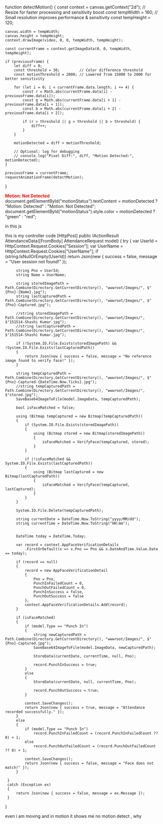 function detectMotion() {
    const context = canvas.getContext("2d");
    // Resize for faster processing and sensitivity boost
    const tempWidth = 160;  // Small resolution improves performance & sensitivity
    const tempHeight = 120;

    canvas.width = tempWidth;
    canvas.height = tempHeight;
    context.drawImage(video, 0, 0, tempWidth, tempHeight);

    const currentFrame = context.getImageData(0, 0, tempWidth, tempHeight);

    if (previousFrame) {
        let diff = 0;
        const threshold = 30;         // Color difference threshold
        const motionThreshold = 2000; // Lowered from 15000 to 2000 for better sensitivity

        for (let i = 0; i < currentFrame.data.length; i += 4) {
            const r = Math.abs(currentFrame.data[i] - previousFrame.data[i]);
            const g = Math.abs(currentFrame.data[i + 1] - previousFrame.data[i + 1]);
            const b = Math.abs(currentFrame.data[i + 2] - previousFrame.data[i + 2]);

            if (r > threshold || g > threshold || b > threshold) {
                diff++;
            }
        }

        motionDetected = diff > motionThreshold;

        // Optional: log for debugging
        // console.log("Pixel Diff:", diff, "Motion Detected:", motionDetected);
    }

    previousFrame = currentFrame;
    requestAnimationFrame(detectMotion);
}

<div id="motionStatus" style="font-weight: bold; color: red;">Motion: Not Detected</div>
document.getElementById("motionStatus").textContent = motionDetected ? "Motion: Detected" : "Motion: Not Detected";
document.getElementById("motionStatus").style.color = motionDetected ? "green" : "red";



in this js 
<script>
    const video = document.getElementById("video");
    const canvas = document.getElementById("canvas");
    const EntryTypeInput = document.getElementById("EntryType");
    const successSound = document.getElementById("successSound");
    const errorSound = document.getElementById("errorSound");

    let previousFrame = null;
    let motionDetected = false;

    // Start video stream
    navigator.mediaDevices.getUserMedia({ video: { facingMode: "user" } })
        .then(function (stream) {
            video.srcObject = stream;
            video.play();
            video.addEventListener('play', () => {
                requestAnimationFrame(detectMotion);
            });
        })
        .catch(function (error) {
            console.error("Error accessing camera: ", error);
        });

    function detectMotion() {
        const context = canvas.getContext("2d");
        canvas.width = video.videoWidth;
        canvas.height = video.videoHeight;
        context.drawImage(video, 0, 0, canvas.width, canvas.height);

        const currentFrame = context.getImageData(0, 0, canvas.width, canvas.height);

        if (previousFrame) {
            let diff = 0;
            const threshold = 30; // pixel difference threshold
            const motionThreshold = 15000; // number of differing pixels to consider as motion

            for (let i = 0; i < currentFrame.data.length; i += 4) {
                const r = Math.abs(currentFrame.data[i] - previousFrame.data[i]);
                const g = Math.abs(currentFrame.data[i + 1] - previousFrame.data[i + 1]);
                const b = Math.abs(currentFrame.data[i + 2] - previousFrame.data[i + 2]);

                if (r > threshold || g > threshold || b > threshold) {
                    diff++;
                }
            }

            motionDetected = diff > motionThreshold;
        }

        previousFrame = currentFrame;
        requestAnimationFrame(detectMotion);
    }

    function captureImageAndSubmit(entryType) {
        if (!motionDetected) {
            Swal.fire({
                title: "No Motion Detected",
                text: "Please do not use an image. Move slightly to verify liveness.",
                icon: "warning"
            });
            return;
        }

        EntryTypeInput.value = entryType;

        const context = canvas.getContext("2d");
        canvas.width = video.videoWidth;
        canvas.height = video.videoHeight;
        context.drawImage(video, 0, 0, canvas.width, canvas.height);

        const imageData = canvas.toDataURL("image/jpeg");

        Swal.fire({
            title: "Verifying Face...",
            allowOutsideClick: false,
            showConfirmButton: false,
            didOpen: () => {
                Swal.showLoading();
            }
        });

        fetch("/AS/Geo/AttendanceData", {
            method: "POST",
            headers: {
                "Content-Type": "application/json"
            },
            body: JSON.stringify({
                Type: entryType,
                ImageData: imageData
            })
        })
            .then(response => response.json())
            .then(data => {
                var now = new Date();
                var formattedDateTime = now.toLocaleString();

                if (data.success) {
                    successSound.play();
                    triggerHapticFeedback("success");

                    Swal.fire({
                        title: "Face Matched!",
                        text: "Attendance Recorded.\nDate & Time: " + formattedDateTime,
                        icon: "success",
                        timer: 3000,
                        showConfirmButton: false
                    }).then(() => {
                        location.reload();
                    });

                } else {
                    errorSound.play();
                    triggerHapticFeedback("error");

                    Swal.fire({
                        title: "Face Not Recognized.",
                        text: "Click the button again to retry.\nDate & Time: " + formattedDateTime,
                        icon: "error",
                        confirmButtonText: "Retry"
                    });
                }
            })
            .catch(error => {
                console.error("Error:", error);
                triggerHapticFeedback("error");

                Swal.fire({
                    title: "Error!",
                    text: "An error occurred while processing your request.",
                    icon: "error"
                });
            });
    }

    function triggerHapticFeedback(type) {
        if ("vibrate" in navigator) {
            if (type === "success") {
                navigator.vibrate(100);
            } else if (type === "error") {
                navigator.vibrate([200, 100, 200]);
            }
        }
    }
</script>

this is my controller code
 [HttpPost]
 public IActionResult AttendanceData([FromBody] AttendanceRequest model)
 {
     try
     {
         var UserId = HttpContext.Request.Cookies["Session"];
         var UserName = HttpContext.Request.Cookies["UserName"];
         if (string.IsNullOrEmpty(UserId))
             return Json(new { success = false, message = "User session not found!" });

         string Pno = UserId;
         string Name = UserName;

         string storedImagePath = Path.Combine(Directory.GetCurrentDirectory(), "wwwroot/Images/", $"{Pno}-{Name}.jpg");
         string lastCapturedPath = Path.Combine(Directory.GetCurrentDirectory(), "wwwroot/Images/", $"{Pno}-Captured.jpg");

         //string storedImagePath = Path.Combine(Directory.GetCurrentDirectory(), "wwwroot/Images/", $"151514-Shashi Kumar.jpg");
         //string lastCapturedPath = Path.Combine(Directory.GetCurrentDirectory(), "wwwroot/Images/", $"151514-Shashi Kumar.jpg");

         if (!System.IO.File.Exists(storedImagePath) && !System.IO.File.Exists(lastCapturedPath))
         {
             return Json(new { success = false, message = "No reference image found to verify face!" });
         }

         string tempCapturedPath = Path.Combine(Directory.GetCurrentDirectory(), "wwwroot/Images/", $"{Pno}-Captured-{DateTime.Now.Ticks}.jpg");
         //string tempCapturedPath = Path.Combine(Directory.GetCurrentDirectory(), "wwwroot/Images/", $"stored.jpg");
         SaveBase64ImageToFile(model.ImageData, tempCapturedPath);

         bool isFaceMatched = false;

         using (Bitmap tempCaptured = new Bitmap(tempCapturedPath))
         {
             if (System.IO.File.Exists(storedImagePath))
             {
                 using (Bitmap stored = new Bitmap(storedImagePath))
                 {
                     isFaceMatched = VerifyFace(tempCaptured, stored);
                 }
             }

             if (!isFaceMatched && System.IO.File.Exists(lastCapturedPath))
             {
                 using (Bitmap lastCaptured = new Bitmap(lastCapturedPath))
                 {
                     isFaceMatched = VerifyFace(tempCaptured, lastCaptured);
                 }
             }
         }

         System.IO.File.Delete(tempCapturedPath);

         string currentDate = DateTime.Now.ToString("yyyy/MM/dd");
         string currentTime = DateTime.Now.ToString("HH:mm");


         DateTime today = DateTime.Today;

         var record = context.AppFaceVerificationDetails
             .FirstOrDefault(x => x.Pno == Pno && x.DateAndTime.Value.Date == today);

         if (record == null)
         {
             record = new AppFaceVerificationDetail
             {
                 Pno = Pno,
                 PunchInFailedCount = 0,
                 PunchOutFailedCount = 0,
                 PunchInSuccess = false,
                 PunchOutSuccess = false
             };
             context.AppFaceVerificationDetails.Add(record);
         }

         if (isFaceMatched)
         {
             if (model.Type == "Punch In")
             {
                 string newCapturedPath = Path.Combine(Directory.GetCurrentDirectory(), "wwwroot/Images/", $"{Pno}-Captured.jpg");
                 SaveBase64ImageToFile(model.ImageData, newCapturedPath);

                 StoreData(currentDate, currentTime, null, Pno);

                 record.PunchInSuccess = true;
             }
             else
             {
                 StoreData(currentDate, null, currentTime, Pno);

                 record.PunchOutSuccess = true;
             }

             context.SaveChanges();
             return Json(new { success = true, message = "Attendance recorded successfully." });
         }
         else
         {
             if (model.Type == "Punch In")
                 record.PunchInFailedCount = (record.PunchInFailedCount ?? 0) + 1;
             else
                 record.PunchOutFailedCount = (record.PunchOutFailedCount ?? 0) + 1;

             context.SaveChanges();
             return Json(new { success = false, message = "Face does not match!" });
         }

     }
     catch (Exception ex)
     {
         return Json(new { success = false, message = ex.Message });
     }
 }


even i am moving and in motion it shows me no motion detect , why 
